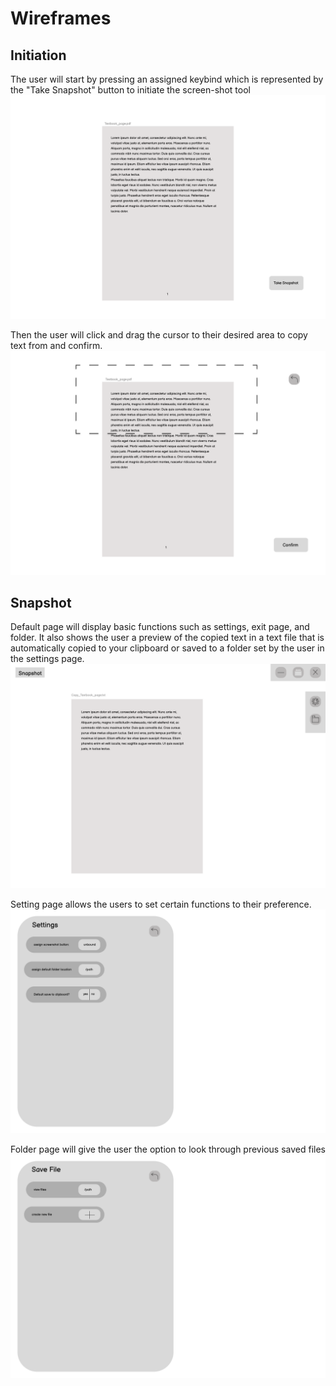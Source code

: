 # Wireframes

## Initiation

The user will start by pressing an assigned keybind which is represented by the "Take Snapshot" button to initiate the screen-shot tool
![Initiation_page](Default_page.png)

Then the user will click and drag the cursor to their desired area to copy text from and confirm.
![screenshot_page](screenshot.png)

## Snapshot

Default page will display basic functions such as settings, exit page, and folder. It also shows the user a preview of the copied text in a text file that is automatically copied to your clipboard or saved to a folder set by the user in the settings page.
![default_page](Main%20Homepage.png)

Setting page allows the users to set certain functions to their preference. 
![settings_page](settings.png)

Folder page will give the user the option to look through previous saved files
![Folder_page](file%20select.png)





